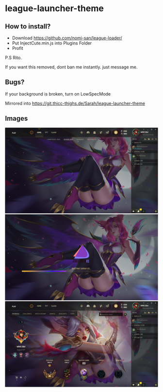# league-launcher-theme

## How to install?

-  Download https://github.com/nomi-san/league-loader/
-  Put InjectCute.min.js into Plugins Folder
-  Profit

P.S Rito.

If you want this removed, dont ban me instantly. just message me.

## Bugs?

If your background is broken, turn on LowSpecMode

Mirrored into
https://git.thicc-thighs.de/Sarah/league-launcher-theme

## Images

<center>

<div style="scale(0.5)">

![](Img/fhxGZN8.png)
![](Img/O7550hH.png)
![](Img/PDHdfhl.png)

</div>

</center>

